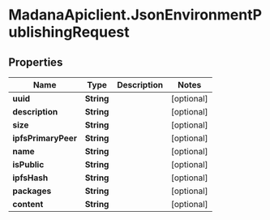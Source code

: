 # MadanaApiclient.JsonEnvironmentPublishingRequest

## Properties

Name | Type | Description | Notes
------------ | ------------- | ------------- | -------------
**uuid** | **String** |  | [optional] 
**description** | **String** |  | [optional] 
**size** | **String** |  | [optional] 
**ipfsPrimaryPeer** | **String** |  | [optional] 
**name** | **String** |  | [optional] 
**isPublic** | **String** |  | [optional] 
**ipfsHash** | **String** |  | [optional] 
**packages** | **String** |  | [optional] 
**content** | **String** |  | [optional] 


